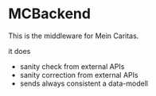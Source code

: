 # MCBackend
This is the middleware for Mein Caritas. 

it does
- sanity check from external APIs
- sanity correction from external APIs
- sends always consistent a data-modell
